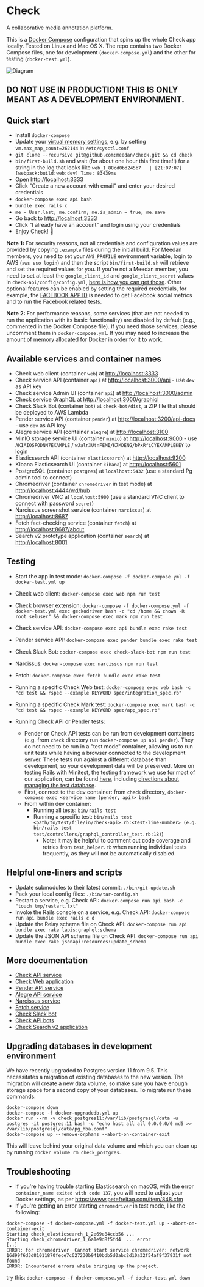# Check

A collaborative media annotation platform.

This is a [Docker Compose](https://docs.docker.com/compose/) configuration that spins up the whole Check app locally. Tested on Linux and Mac OS X. The repo contains two Docker Compose files, one for development (`docker-compose.yml`) and the other for testing (`docker-test.yml`).

![Diagram](diagram.png?raw=true "Diagram")

## DO NOT USE IN PRODUCTION! THIS IS ONLY MEANT AS A DEVELOPMENT ENVIRONMENT.

## Quick start

- Install `docker-compose`
- Update your [virtual memory settings](https://www.elastic.co/guide/en/elasticsearch/reference/current/docker.html), e.g. by setting `vm.max_map_count=262144` in `/etc/sysctl.conf`
- `git clone --recursive git@github.com:meedan/check.git && cd check`
- `bin/first-build.sh` and wait (for about one hour this first time!!) for a string in the log that looks like `web_1_88cd0bd245b7   | [21:07:07] [webpack:build:web:dev] Time: 83439ms`
- Open [http://localhost:3333](http://localhost:3333)
- Click "Create a new account with email" and enter your desired credentials
- `docker-compose exec api bash`
- `bundle exec rails c`
- `me = User.last; me.confirm; me.is_admin = true; me.save`
- Go back to [http://localhost:3333](http://localhost:3333)
- Click "I already have an account" and login using your credentials
- Enjoy Check! :tada:

**Note 1:** For security reasons, not all credentials and configuration values are provided by copying `.example` files during the initial build. For Meedan members, you need to set your `AWS_PROFILE` environment variable, login to AWS (`aws sso login`) and then the script `bin/first-build.sh` will retrieve and set the required values for you. If you're not a Meedan member, you need to set at least the `google_client_id` and `google_client_secret` values in `check-api/config/config.yml`, [here is how you can get those](https://developers.google.com/identity/protocols/oauth2). Other optional features can be enabled by setting the required credentials, for example, the [FACEBOOK APP ID](https://github.com/meedan/pender/blob/develop/config/config.yml.example#L64) is needed to get Facebook social metrics and to run the Facebook related tests.

**Note 2:** For performance reasons, some services (that are not needed to run the application with its basic functionality) are disabled by default (e.g., commented in the Docker Compose file). If you need those services, please uncomment them in `docker-compose.yml`. If you may need to increase the amount of memory allocated for Docker in order for it to work.

## Available services and container names

- Check web client (container `web`) at [http://localhost:3333](http://localhost:3333)
- Check service API (container `api`) at [http://localhost:3000/api](http://localhost:3000/api) - use `dev` as API key
- Check service Admin UI (container `api`) at [http://localhost:3000/admin](http://localhost:3000/admin)
- Check service GraphQL at [http://localhost:3000/graphiql](http://localhost:3000/graphiql)
- Check Slack Bot (container `bot`) at `check-bot/dist`, a ZIP file that should be deployed to AWS Lambda
- Pender service API (container `pender`) at [http://localhost:3200/api-docs](http://localhost:3200/api-docs) - use `dev` as API key
- Alegre service API (container `alegre`) at [http://localhost:3100](http://localhost:3100)
- MinIO storage service UI (container `minio`) at [http://localhost:9000](http://localhost:9000) - use `AKIAIOSFODNN7EXAMPLE` / `wJalrXUtnFEMI/K7MDENG/bPxRfiCYEXAMPLEKEY` to login
- Elasticsearch API (container `elasticsearch`) at [http://localhost:9200](http://localhost:9200)
- Kibana Elasticsearch UI (container `kibana`) at [http://localhost:5601](http://localhost:5601)
- PostgreSQL (container `postgres`) at `localhost:5432` (use a standard Pg admin tool to connect)
- Chromedriver (container `chromedriver` in test mode) at [http://localhost:4444/wd/hub](http://localhost:4444/wd/hub)
- Chromedriver VNC at `localhost:5900` (use a standard VNC client to connect with password `secret`)
- Narcissus screenshot service (container `narcissus`) at [http://localhost:8687](http://localhost:8687)
- Fetch fact-checking service (container `fetch`) at [http://localhost:8687/about](http://localhost:8687/about)
- Search v2 prototype application (container `search`) at [http://localhost:8001](http://localhost:8001)

## Testing

- Start the app in test mode: `docker-compose -f docker-compose.yml -f docker-test.yml up`
- Check web client: `docker-compose exec web npm run test`
- Check browser extension: `docker-compose -f docker-compose.yml -f docker-test.yml exec geckodriver bash -c "cd /home && chown -R  root seluser" && docker-compose exec mark npm run test`
- Check service API: `docker-compose exec api bundle exec rake test`
- Pender service API: `docker-compose exec pender bundle exec rake test`
- Check Slack Bot: `docker-compose exec check-slack-bot npm run test`
- Narcissus: `docker-compose exec narcissus npm run test`
- Fetch: `docker-compose exec fetch bundle exec rake test`
- Running a specific Check Web test: `docker-compose exec web bash -c "cd test && rspec --example KEYWORD spec/integration_spec.rb"`
- Running a specific Check Mark test: `docker-compose exec mark bash -c "cd test && rspec --example KEYWORD spec/app_spec.rb"`

- Running Check API or Pender tests:
  - Pender or Check API tests can be run from development containers (e.g. from `check` directory run `docker-compose up api pender`). They do not need to be run in a "test mode" container, allowing us to run unit tests while having a browser connected to the development server. These tests run against a different database than development, so your development data will be preserved. More on testing Rails with Minitest, the testing framework we use for most of our application, can be found [here](https://guides.rubyonrails.org/testing.html), including [directions about managing the test database](https://guides.rubyonrails.org/testing.html#the-test-database).
  - First, connect to the dev container: from `check` directory, `docker-compose exec <service name (pender, api)> bash`
  - From within dev container:
    - Running all tests: `bin/rails test`
    - Running a specific test: `bin/rails test <path/to/test/file/in/check-api>.rb:<test-line-number> (e.g. bin/rails test test/controllers/graphql_controller_test.rb:18)`)
      - Note: it may be helpful to comment out code coverage and retries from `test_helper.rb` when running individual tests frequently, as they will not be automatically disabled.


## Helpful one-liners and scripts

- Update submodules to their latest commit: `./bin/git-update.sh`
- Pack your local config files: `./bin/tar-config.sh`
- Restart a service, e.g. Check API: `docker-compose run api bash -c "touch tmp/restart.txt"`
- Invoke the Rails console on a service, e.g. Check API: `docker-compose run api bundle exec rails c d`
- Update the Relay schema file on Check API: `docker-compose run api bundle exec rake lapis:graphql:schema`
- Update the JSON API schema file on Check API: `docker-compose run api bundle exec rake jsonapi:resources:update_schema`

## More documentation

- [Check API service](https://github.com/meedan/check-api)
- [Check Web application](https://github.com/meedan/check-web)
- [Pender API service](https://github.com/meedan/pender)
- [Alegre API service](https://github.com/meedan/alegre)
- [Narcissus service](https://github.com/meedan/narcissus)
- [Fetch service](https://github.com/meedan/fetch)
- [Check Slack bot](https://github.com/meedan/check-slack-bot)
- [Check API bots](https://github.com/meedan/check-bots)
- [Check Search v2 application](https://github.com/meedan/check-search)

## Upgrading databases in development environment

We have recently upgraded to Postgres version 11 from 9.5. This necessitates a migration of existing databases to the new version. The migration will create a new data volume, so make sure you have enough storage space for a second copy of your databases. To migrate run these commands:

```
docker-compose down
docker-compose -f docker-upgradedb.yml up
docker run --rm -v check_postgres11:/var/lib/postgresql/data -u postgres -it postgres:11 bash -c "echo host all all 0.0.0.0/0 md5 >> /var/lib/postgresql/data/pg_hba.conf"
docker-compose up --remove-orphans --abort-on-container-exit
```

This will leave behind your original data volume and which you can clean up by running `docker volume rm check_postgres`.

## Troubleshooting

- If you're having trouble starting Elasticsearch on macOS, with the error `container_name exited with code 137`, you will need to adjust your Docker settings, as per https://www.petefreitag.com/item/848.cfm
- If you're getting an error starting `chromedriver` in test mode, like the following:
```
docker-compose -f docker-compose.yml -f docker-test.yml up --abort-on-container-exit
Starting check_elasticsearch_1_2e69e84ccb56 ...
Starting check_chromedriver_1_6a1e9d8f5fd4  ... error
[..]
ERROR: for chromedriver  Cannot start service chromedriver: network 16d99f6d3d81011870fece7c627230b9410bdb5d0abc2d10a32f54af9f37931f not found
ERROR: Encountered errors while bringing up the project.
```
try this: `docker-compose -f docker-compose.yml -f docker-test.yml down`
